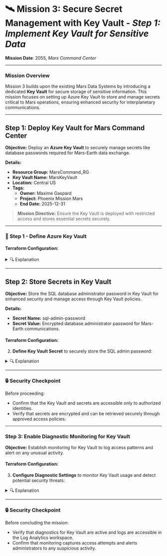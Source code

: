 # 🛰️ **Mission 3: Secure Secret Management with Key Vault** - _Step 1: Implement Key Vault for Sensitive Data_

**Mission Date**: 2055, _Mars Command Center_

---

### **Mission Overview**

Mission 3 builds upon the existing Mars Data Systems by introducing a dedicated **Key Vault** for secure storage of sensitive information. This mission focuses on setting up Azure Key Vault to store and manage secrets critical to Mars operations, ensuring enhanced security for interplanetary communications.

---

## **Step 1: Deploy Key Vault for Mars Command Center**

**Objective:** Deploy an **Azure Key Vault** to securely manage secrets like database passwords required for Mars-Earth data exchange.

**Details:**

- **Resource Group:** MarsCommand_RG
- **Key Vault Name:** MarsKeyVault
- **Location:** Central US
- **Tags:**
  - **Owner:** Maxime Gaspard
  - **Project:** Phoenix Mission Mars
  - **End Date:** 2025-12-31

> **Mission Directive:** Ensure the Key Vault is deployed with restricted access and stores essential secrets securely.

---

### **🚀 Step 1 - Define Azure Key Vault**

#### Terraform Configuration:

<details>
  <summary>🔍 Explanation</summary>

```hcl
resource "azurerm_key_vault" "mars_key_vault" {
  name                = "MarsKeyVault"
  location            = azurerm_resource_group.mars_command_rg.location
  resource_group_name = azurerm_resource_group.mars_command_rg.name
  sku_name            = "standard"
  tenant_id           = var.tenant_id
  tags = {
    asset_owner        = "NAME SURNAME"
    asset_project_desc = "Phoenix Mission mars"
    asset_project_end  = "2025-12-31"
  }
}
```

</details>

---

## **Step 2: Store Secrets in Key Vault**

**Objective:** Store the SQL database administrator password in Key Vault for enhanced security and manage access through Key Vault policies.

**Details:**

- **Secret Name:** sql-admin-password
- **Secret Value:** Encrypted database administrator password for Mars-Earth communications.

#### Terraform Configuration:

2. **Define Key Vault Secret** to securely store the SQL admin password:

<details>
  <summary>🔍 Explanation</summary>

```hcl
    resource "azurerm_key_vault_secret" "sql_admin_password" {
    name         = "sql-admin-password"
    value        = var.sql_admin_password
    key_vault_id = azurerm_key_vault.mars_key_vault.id
    }

```

</details>

---

### **🔒 Security Checkpoint**

Before proceeding:

- Confirm that the Key Vault and secrets are accessible only to authorized identities.
- Verify that secrets are encrypted and can be retrieved securely through approved access policies.

---

### **Step 3: Enable Diagnostic Monitoring for Key Vault**

**Objective:** Establish monitoring for Key Vault to log access patterns and alert on any unusual activity.

#### Terraform Configuration:

3. **Configure Diagnostic Settings** to monitor Key Vault usage and detect potential security threats:

<details>
  <summary>🔍 Explanation</summary>

- **Log Analytics Workspace**:

  ```hcl
  resource "azurerm_monitor_diagnostic_setting" "mars_data_monitor_key_vault" {
    name                       = "MarsDataMonitor"
    target_resource_id         = azurerm_key_vault.mars_key_vault.id
    log_analytics_workspace_id = azurerm_log_analytics_workspace.mars_log_analytics.id

    metric {
      category = "AllMetrics"
      enabled  = true
    }
  }
  ```

</details>

---

### **🔒 Security Checkpoint**

Before concluding the mission:

- Verify that diagnostics for Key Vault are active and logs are accessible in the Log Analytics workspace.
- Confirm that monitoring captures access attempts and alerts administrators to any suspicious activity.

